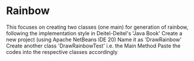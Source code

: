 # Rainbow
This focuses on creating two classes (one main) for generation of rainbow, following the implementation style in Deitel-Deitel's 'Java Book'
Create a new project (using Apache NetBeans IDE 20)
Name it as 'DrawRainbow'
Create another class 'DrawRainbowTest' i.e. the Main Method 
Paste the codes into the respective classes accordingly


